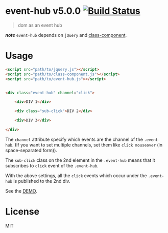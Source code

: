 # event-hub v5.0.0 [![Build Status](https://travis-ci.org/kt3k/event-hub.svg?branch=master)](https://travis-ci.org/kt3k/event-hub)

> dom as an event hub

***note*** `event-hub` depends on `jQuery` and [class-component](https://github.com/kt3k/class-component).

# Usage

```html
<script src="path/to/jquery.js"></script>
<script src="path/to/class-component.js"></script>
<script src="path/to/event-hub.js"></script>


<div class="event-hub" channel="click">

    <div>DIV 1</div>

    <div class="sub-click">DIV 2</div>

    <div>DIV 3</div>

</div>
```

The `channel` attribute specify which events are the channel of the `.event-hub`. (If you want to set multiple channels, set them like `click mouseover` (in space-separated form)).

The `sub-click` class on the 2nd element in the `.event-hub` means that it subscribes to `click` event of the `.event-hub`.

With the above settings, all the `click` events which occur under the `.event-hub` is published to the 2nd div.

See the [DEMO](https://kt3k.github.io/event-hub/test.html).



# License

MIT
